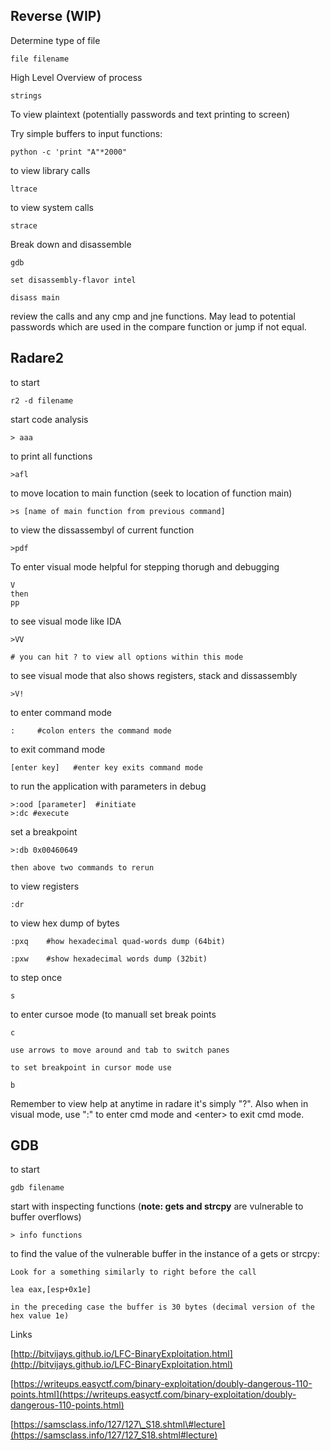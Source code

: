 ## Reverse \(WIP\)

Determine type of file

```
file filename
```

High Level Overview of process

```
strings
```

To view plaintext \(potentially passwords and text printing to screen\)

Try simple buffers to input functions:

```
python -c 'print "A"*2000"
```

to view library calls

```
ltrace
```

to view system calls

```
strace
```

Break down and disassemble

```
gdb

set disassembly-flavor intel

disass main
```

review the calls and any cmp and jne functions. May lead to potential passwords which are used in the compare function or jump if not equal.

## **Radare2**

to start

```
r2 -d filename
```

start code analysis

```
> aaa
```

to print all functions

```
>afl
```

to move location to main function \(seek to location of function main\)

```
>s [name of main function from previous command]
```

to view the dissassembyl of current function

```
>pdf
```

To enter visual mode helpful for stepping thorugh and debugging

```
V
then 
pp
```

to see visual mode like IDA

```
>VV

# you can hit ? to view all options within this mode
```

to see visual mode that also shows registers, stack and dissassembly

```
>V!
```

to enter command mode

```
:     #colon enters the command mode
```

to exit command mode

```
[enter key]   #enter key exits command mode
```

to run the application with parameters in debug

```
>:ood [parameter]  #initiate
>:dc #execute
```

set a breakpoint

```
>:db 0x00460649

then above two commands to rerun
```

to view registers

```
:dr
```

to view hex dump of bytes

```
:pxq    #how hexadecimal quad-words dump (64bit)

:pxw    #show hexadecimal words dump (32bit)
```

to step once

```
s
```

to enter cursoe mode \(to manuall set break points

```
c

use arrows to move around and tab to switch panes

to set breakpoint in cursor mode use

b
```

Remember to view help at anytime in radare it's simply "?". Also when in visual mode, use ":" to enter cmd mode and &lt;enter&gt; to exit cmd mode.

## GDB

to start

```
gdb filename
```

start with inspecting functions \(**note: gets and strcpy** are vulnerable to buffer overflows\)

```
> info functions
```

to find the value of the vulnerable buffer in the instance of a gets or strcpy:

```
Look for a something similarly to right before the call

lea eax,[esp+0x1e]

in the preceding case the buffer is 30 bytes (decimal version of the hex value 1e)
```





Links

[http://bitvijays.github.io/LFC-BinaryExploitation.html](http://bitvijays.github.io/LFC-BinaryExploitation.html)

[https://writeups.easyctf.com/binary-exploitation/doubly-dangerous-110-points.html](https://writeups.easyctf.com/binary-exploitation/doubly-dangerous-110-points.html)

[https://samsclass.info/127/127\_S18.shtml\#lecture](https://samsclass.info/127/127_S18.shtml#lecture)

